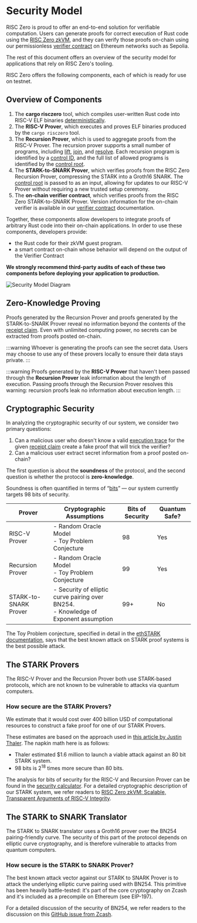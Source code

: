 # Security Model

RISC Zero is proud to offer an end-to-end solution for verifiable computation.
Users can generate proofs for correct execution of Rust code using the [RISC Zero zkVM],
and they can verify those proofs on-chain using our permissionless [verifier contract] on Ethereum networks such as Sepolia.

The rest of this document offers an overview of the security model for applications that rely on RISC Zero's tooling.

RISC Zero offers the following components, each of which is ready for use on testnet.

## Overview of Components

1. The **cargo risczero** tool, which compiles user-written Rust code into RISC-V ELF binaries [deterministically].
2. The **RISC-V Prover**, which executes and proves ELF binaries produced by the `cargo risczero` tool.
3. The **Recursion Prover**, which is used to aggregate proofs from the RISC-V Prover.
   The recursion prover supports a small number of programs, including [lift], [join], and [resolve].
   Each recursion program is identified by a [control ID], and the full list of allowed programs is identified by the [control root].
4. The **STARK-to-SNARK Prover**, which verifies proofs from the RISC Zero Recursion Prover, compressing the STARK into a Groth16 SNARK.
   The [control root] is passed to as an input, allowing for updates to our RISC-V Prover without requiring a new trusted setup ceremony.
5. The **on-chain verifier contract**, which verifies proofs from the RISC Zero STARK-to-SNARK Prover.
   Version information for the on-chain verifier is available in our [verifier contract] documentation.

Together, these components allow developers to integrate proofs of arbitrary Rust code into their on-chain applications.
In order to use these components, developers provide:

- the Rust code for their zkVM guest program.
- a smart contract on-chain whose behavior will depend on the output of the Verifier Contract

**We strongly recommend third-party audits of each of these two components before deploying your application to production.**

![Security Model Diagram](../../static/diagrams/security-model-diagram.svg)

## Zero-Knowledge Proving

Proofs generated by the Recursion Prover and proofs generated by the STARK-to-SNARK Prover reveal no information beyond the contents of the [receipt claim].
Even with unlimited computing power, no secrets can be extracted from proofs posted on-chain.

:::warning
Whoever is generating the proofs can see the secret data. Users may choose to use any of these provers locally to ensure their data stays private.
:::

:::warning
Proofs generated by the **RISC-V Prover** that haven't been passed through the **Recursion Prover** leak information about the length of execution.
Passing proofs through the Recursion Prover resolves this warning: recursion proofs leak no information about execution length.
:::

## Cryptographic Security

In analyzing the cryptographic security of our system, we consider two primary questions:

1. Can a malicious user who doesn't know a valid [execution trace] for the given [receipt claim] create a fake proof that will trick the verifier?
2. Can a malicious user extract secret information from a proof posted on-chain?

The first question is about the **soundness** of the protocol, and the second question is whether the protocol is **zero-knowledge**.

Soundness is often quantified in terms of “[bits]” — our system currently targets 98 bits of security.

| Prover                | Cryptographic Assumptions                                                                 | Bits of Security | Quantum Safe? |
| --------------------- | ----------------------------------------------------------------------------------------- | ---------------- | ------------- |
| RISC-V Prover         | - Random Oracle Model <br/> - Toy Problem Conjecture                                      | 98               | Yes           |
| Recursion Prover      | - Random Oracle Model <br/> - Toy Problem Conjecture                                      | 99               | Yes           |
| STARK-to-SNARK Prover | - Security of elliptic curve pairing over BN254. <br/> - Knowledge of Exponent assumption | 99+              | No            |

The Toy Problem conjecture, specified in detail in the [ethSTARK documentation], says that the best known attack on STARK proof systems is the best possible attack.

## The STARK Provers

The RISC-V Prover and the Recursion Prover both use STARK-based protocols, which are not known to be vulnerable to attacks via quantum computers.

### How secure are the STARK Provers?

We estimate that it would cost over 400 billion USD of computational resources to construct a fake proof for one of our STARK Provers.

These estimates are based on the approach used in [this article by Justin Thaler].
The napkin math here is as follows:

- Thaler estimated \$1.6 million to launch a viable attack against an 80 bit STARK system.
- 98 bits is $2^{18}$ times more secure than 80 bits.

The analysis for bits of security for the RISC-V and Recursion Prover can be found in the [security calculator].
For a detailed cryptographic description of our STARK system, we refer readers to [RISC Zero zkVM: Scalable, Transparent Arguments of RISC-V Integrity].

## The STARK to SNARK Translator

The STARK to SNARK translator uses a Groth16 prover over the BN254 pairing-friendly curve. The security of this part of the protocol depends on elliptic curve cryptography, and is therefore vulnerable to attacks from quantum computers.

### How secure is the STARK to SNARK Prover?

The best known attack vector against our STARK to SNARK Prover is to attack the underlying elliptic curve pairing used with BN254.
This primitive has been heavily battle-tested: it's part of the core cryptography on Zcash and it's included as a precompile on Ethereum (see EIP-197).

For a detailed discussion of the security of BN254, we refer readers to the discussion on this [GitHub issue from Zcash].

[lift]: https://docs.rs/risc0-zkvm/0.21/risc0_zkvm/struct.ApiClient.html#method.lift
[join]: https://docs.rs/risc0-zkvm/0.21/risc0_zkvm/struct.ApiClient.html#method.join
[resolve]: https://docs.rs/risc0-zkvm/0.21/risc0_zkvm/struct.ApiClient.html#method.resolve
[control ID]: /terminology#control-id
[control root]: /terminology#control-root
[execution trace]: /terminology#execution-trace
[ethSTARK documentation]: https://eprint.iacr.org/2021/582
[deterministically]: /terminology#deterministic-builds
[GitHub issue from Zcash]: https://github.com/zcash/zcash/issues/714
[receipt claim]: /terminology#receipt-claim
[RISC Zero zkVM: Scalable, Transparent Arguments of RISC-V Integrity]: pathname:///proof-system-in-detail.pdf
[RISC Zero zkVM]: ./zkvm
[security calculator]: https://github.com/risc0/risc0/pull/1661
[this article by Justin Thaler]: https://a16zcrypto.com/posts/article/snark-security-and-performance/
[bits]: https://a16zcrypto.com/posts/article/snark-security-and-performance/
[Verifier Contract]: ./blockchain-integration/contracts/verifier.md
